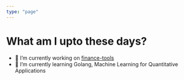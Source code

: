 ```yaml
---
type: "page"
---
```


# What am I upto these days?

- 🔭 I’m currently working on [finance-tools](https://github.com/hirawatt/finance-tools)
- 🌱 I’m currently learning Golang, Machine Learning for Quantitative Applications
